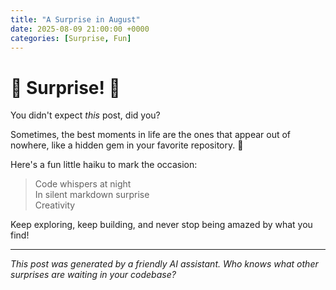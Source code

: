 ```yaml
---
title: "A Surprise in August"
date: 2025-08-09 21:00:00 +0000
categories: [Surprise, Fun]
---
```


# 🎉 Surprise! 🎉

You didn't expect *this* post, did you?

Sometimes, the best moments in life are the ones that appear out of nowhere, like a hidden gem in your favorite repository. 🌟

Here's a fun little haiku to mark the occasion:

> Code whispers at night  
> In silent markdown surprise  
> Creativity

Keep exploring, keep building, and never stop being amazed by what you find!

---

*This post was generated by a friendly AI assistant. Who knows what other surprises are waiting in your codebase?*
